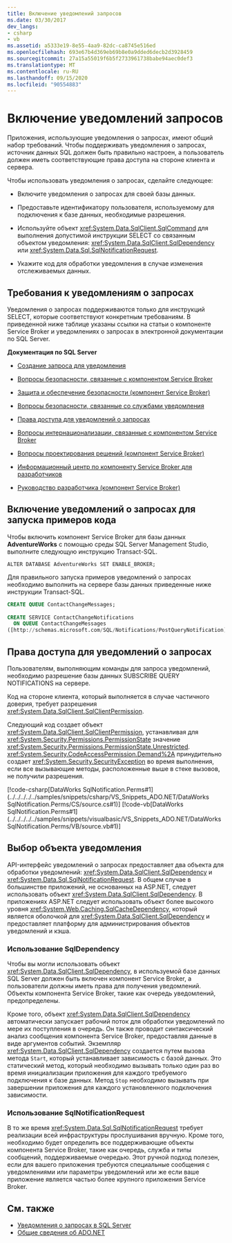 ```yaml
---
title: Включение уведомлений запросов
ms.date: 03/30/2017
dev_langs:
- csharp
- vb
ms.assetid: a5333e19-8e55-4aa9-82dc-ca8745e516ed
ms.openlocfilehash: 693e67b4d369eb69b8e0a9dded6decb2d3928459
ms.sourcegitcommit: 27a15a55019f6b5f2733961738babe94aec0def3
ms.translationtype: MT
ms.contentlocale: ru-RU
ms.lasthandoff: 09/15/2020
ms.locfileid: "90554883"
---
```

# <a name="enabling-query-notifications"></a>Включение уведомлений запросов
Приложения, использующие уведомления о запросах, имеют общий набор требований. Чтобы поддерживать уведомления о запросах, источник данных SQL должен быть правильно настроен, а пользователь должен иметь соответствующие права доступа на стороне клиента и сервера.  
  
 Чтобы использовать уведомления о запросах, сделайте следующее:  
  
- Включите уведомления о запросах для своей базы данных.  
  
- Предоставьте идентификатору пользователя, используемому для подключения к базе данных, необходимые разрешения.  
  
- Используйте объект <xref:System.Data.SqlClient.SqlCommand> для выполнения допустимой инструкции SELECT со связанным объектом уведомления: <xref:System.Data.SqlClient.SqlDependency> или <xref:System.Data.Sql.SqlNotificationRequest>.  
  
- Укажите код для обработки уведомления в случае изменения отслеживаемых данных.  
  
## <a name="query-notifications-requirements"></a>Требования к уведомлениям о запросах  
 Уведомления о запросах поддерживаются только для инструкций SELECT, которые соответствуют конкретным требованиям. В приведенной ниже таблице указаны ссылки на статьи о компоненте Service Broker и уведомлениях о запросах в электронной документации по SQL Server.  
  
 **Документация по SQL Server**  
  
- [Создание запроса для уведомления](/previous-versions/sql/sql-server-2008-r2/ms181122(v=sql.105))  
  
- [Вопросы безопасности, связанные с компонентом Service Broker](/previous-versions/sql/sql-server-2005/ms166059(v=sql.90))  
  
- [Защита и обеспечение безопасности (компонент Service Broker)](/previous-versions/sql/sql-server-2008-r2/bb522911(v=sql.105))  
  
- [Вопросы безопасности, связанные со службами уведомления](/previous-versions/sql/sql-server-2005/ms172604(v=sql.90))  
  
- [Права доступа для уведомлений о запросах](/previous-versions/sql/sql-server-2008-r2/ms188311(v=sql.105))  
  
- [Вопросы интернационализации, связанные с компонентом Service Broker](/previous-versions/sql/sql-server-2005/ms166028(v=sql.90))  
  
- [Вопросы проектирования решений (компонент Service Broker)](/previous-versions/sql/sql-server-2008-r2/bb522899(v=sql.105))  
  
- [Информационный центр по компоненту Service Broker для разработчиков](/previous-versions/sql/sql-server-2008-r2/ms166100(v=sql.105))  
  
- [Руководство разработчика (компонент Service Broker)](/previous-versions/sql/sql-server-2008-r2/bb522908(v=sql.105))  
  
## <a name="enabling-query-notifications-to-run-sample-code"></a>Включение уведомлений о запросах для запуска примеров кода  
 Чтобы включить компонент Service Broker для базы данных **AdventureWorks** с помощью среды SQL Server Management Studio, выполните следующую инструкцию Transact-SQL.  
  
 `ALTER DATABASE AdventureWorks SET ENABLE_BROKER;`  
  
 Для правильного запуска примеров уведомлений о запросах необходимо выполнить на сервере базы данных приведенные ниже инструкции Transact-SQL.  
  
```sql
CREATE QUEUE ContactChangeMessages;  
  
CREATE SERVICE ContactChangeNotifications  
  ON QUEUE ContactChangeMessages  
([http://schemas.microsoft.com/SQL/Notifications/PostQueryNotification]);  
```  
  
## <a name="query-notifications-permissions"></a>Права доступа для уведомлений о запросах  
 Пользователям, выполняющим команды для запроса уведомлений, необходимо разрешение базы данных SUBSCRIBE QUERY NOTIFICATIONS на сервере.  
  
 Код на стороне клиента, который выполняется в случае частичного доверия, требует разрешения <xref:System.Data.SqlClient.SqlClientPermission>.  
  
 Следующий код создает объект <xref:System.Data.SqlClient.SqlClientPermission>, устанавливая для <xref:System.Security.Permissions.PermissionState> значение <xref:System.Security.Permissions.PermissionState.Unrestricted>. <xref:System.Security.CodeAccessPermission.Demand%2A> принудительно создает <xref:System.Security.SecurityException> во время выполнения, если все вызывающие методы, расположенные выше в стеке вызовов, не получили разрешения.  
  
 [!code-csharp[DataWorks SqlNotification.Perms#1](../../../../../samples/snippets/csharp/VS_Snippets_ADO.NET/DataWorks SqlNotification.Perms/CS/source.cs#1)]
 [!code-vb[DataWorks SqlNotification.Perms#1](../../../../../samples/snippets/visualbasic/VS_Snippets_ADO.NET/DataWorks SqlNotification.Perms/VB/source.vb#1)]  
  
## <a name="choosing-a-notification-object"></a>Выбор объекта уведомления  
 API-интерфейс уведомлений о запросах предоставляет два объекта для обработки уведомлений: <xref:System.Data.SqlClient.SqlDependency> и <xref:System.Data.Sql.SqlNotificationRequest>. В общем случае в большинстве приложений, не основанных на ASP.NET, следует использовать объект <xref:System.Data.SqlClient.SqlDependency>. В приложениях ASP.NET следует использовать объект более высокого уровня <xref:System.Web.Caching.SqlCacheDependency>, который является оболочкой для <xref:System.Data.SqlClient.SqlDependency> и предоставляет платформу для администрирования объектов уведомлений и кэша.  
  
### <a name="using-sqldependency"></a>Использование SqlDependency  
 Чтобы вы могли использовать объект <xref:System.Data.SqlClient.SqlDependency>, в используемой базе данных SQL Server должен быть включен компонент Service Broker, а пользователи должны иметь права для получения уведомлений. Объекты компонента Service Broker, такие как очередь уведомлений, предопределены.  
  
 Кроме того, объект <xref:System.Data.SqlClient.SqlDependency> автоматически запускает рабочий поток для обработки уведомлений по мере их поступления в очередь. Он также проводит синтаксический анализ сообщения компонента Service Broker, предоставляя данные в виде аргументов событий. Экземпляр <xref:System.Data.SqlClient.SqlDependency> создается путем вызова метода `Start`, который устанавливает зависимость с базой данных. Это статический метод, который необходимо вызывать только один раз во время инициализации приложения для каждого требуемого подключения к базе данных. Метод `Stop` необходимо вызывать при завершении приложения для каждого установленного подключения зависимости.  
  
### <a name="using-sqlnotificationrequest"></a>Использование SqlNotificationRequest  
 В то же время <xref:System.Data.Sql.SqlNotificationRequest> требует реализации всей инфраструктуры прослушивания вручную. Кроме того, необходимо будет определить все поддерживающие объекты компонента Service Broker, такие как очередь, служба и типы сообщений, поддерживаемые очередью. Этот ручной подход полезен, если для вашего приложения требуются специальные сообщения с уведомлениями или параметры уведомлений или же если ваше приложение является частью более крупного приложения Service Broker.  
  
## <a name="see-also"></a>См. также

- [Уведомления о запросах в SQL Server](query-notifications-in-sql-server.md)
- [Общие сведения об ADO.NET](../ado-net-overview.md)
